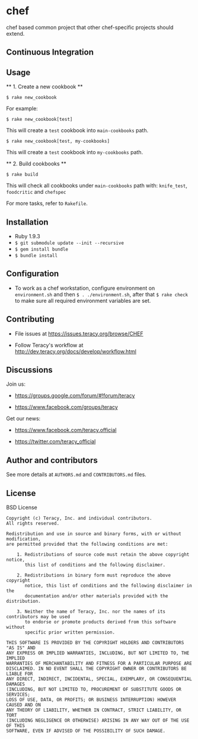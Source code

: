 chef
====

chef based common project that other chef-specific projects should extend.


Continuous Integration
----------------------


Usage
-----

** 1. Create a new cookbook **

```
$ rake new_cookbook
```

For example:

```
$ rake new_cookbook[test]
```
This will create a `test` cookbook into `main-cookbooks` path.

```
$ rake new_cookbook[test, my-cookbooks]
```
This will create a `test` cookbook into `my-cookbooks` path.

** 2. Build cookbooks **

```
$ rake build
```
This will check all cookbooks under `main-cookbooks` path with: `knife_test`, `foodcritic` and
`chefspec`

For more tasks, refer to `Rakefile`.


Installation
------------

- Ruby 1.9.3
- `$ git submodule update --init --recursive`
- `$ gem install bundle`
- `$ bundle install`


Configuration
-------------

- To work as a chef workstation, configure environment on `environment.sh` and then
`$ . ./environment.sh`, after that `$ rake check` to make sure all required environment variables
are set.


Contributing
------------

- File issues at https://issues.teracy.org/browse/CHEF

- Follow Teracy's workflow at http://dev.teracy.org/docs/develop/workflow.html


Discussions
-----------

Join us:

- https://groups.google.com/forum/#!forum/teracy

- https://www.facebook.com/groups/teracy

Get our news:

- https://www.facebook.com/teracy.official

- https://twitter.com/teracy_official


Author and contributors
-----------------------

See more details at `AUTHORS.md` and `CONTRIBUTORS.md` files.


License
-------

BSD License

```
Copyright (c) Teracy, Inc. and individual contributors.
All rights reserved.

Redistribution and use in source and binary forms, with or without modification,
are permitted provided that the following conditions are met:

    1. Redistributions of source code must retain the above copyright notice,
       this list of conditions and the following disclaimer.

    2. Redistributions in binary form must reproduce the above copyright
       notice, this list of conditions and the following disclaimer in the
       documentation and/or other materials provided with the distribution.

    3. Neither the name of Teracy, Inc. nor the names of its contributors may be used
       to endorse or promote products derived from this software without
       specific prior written permission.

THIS SOFTWARE IS PROVIDED BY THE COPYRIGHT HOLDERS AND CONTRIBUTORS "AS IS" AND
ANY EXPRESS OR IMPLIED WARRANTIES, INCLUDING, BUT NOT LIMITED TO, THE IMPLIED
WARRANTIES OF MERCHANTABILITY AND FITNESS FOR A PARTICULAR PURPOSE ARE
DISCLAIMED. IN NO EVENT SHALL THE COPYRIGHT OWNER OR CONTRIBUTORS BE LIABLE FOR
ANY DIRECT, INDIRECT, INCIDENTAL, SPECIAL, EXEMPLARY, OR CONSEQUENTIAL DAMAGES
(INCLUDING, BUT NOT LIMITED TO, PROCUREMENT OF SUBSTITUTE GOODS OR SERVICES;
LOSS OF USE, DATA, OR PROFITS; OR BUSINESS INTERRUPTION) HOWEVER CAUSED AND ON
ANY THEORY OF LIABILITY, WHETHER IN CONTRACT, STRICT LIABILITY, OR TORT
(INCLUDING NEGLIGENCE OR OTHERWISE) ARISING IN ANY WAY OUT OF THE USE OF THIS
SOFTWARE, EVEN IF ADVISED OF THE POSSIBILITY OF SUCH DAMAGE.

```
